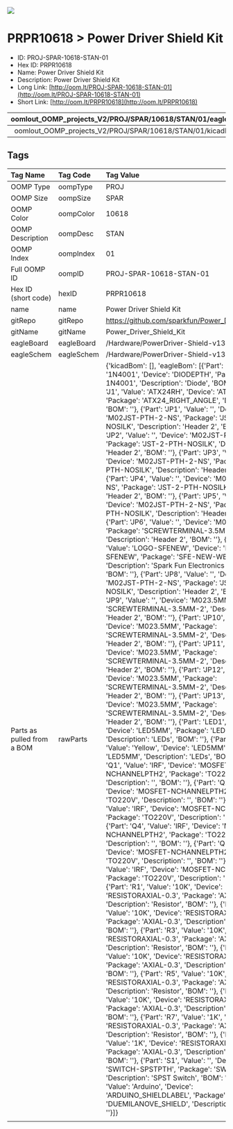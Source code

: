 


  
![][im]
# PRPR10618 > Power Driver Shield Kit

- ID: PROJ-SPAR-10618-STAN-01
- Hex ID: PRPR10618
- Name: Power Driver Shield Kit
- Description: Power Driver Shield Kit
- Long Link: [http://oom.lt/PROJ-SPAR-10618-STAN-01](http://oom.lt/PROJ-SPAR-10618-STAN-01)
- Short Link: [http://oom.lt/PRPR10618](http://oom.lt/PRPR10618)
  

|oomlout_OOMP_projects_V2/PROJ/SPAR/10618/STAN/01/eagleImage.png|oomlout_OOMP_projects_V2/PROJ/SPAR/10618/STAN/01/eagleSchemImage.png|oomlout_OOMP_projects_V2/PROJ/SPAR/10618/STAN/01/kicadPcb3dFront.png|oomlout_OOMP_projects_V2/PROJ/SPAR/10618/STAN/01/kicadPcb3dBack.png|
| :---: | :---: | :---: | :---: |
|oomlout_OOMP_projects_V2/PROJ/SPAR/10618/STAN/01/kicadPcb3d.png||||

## Tags
  

|Tag Name|Tag Code|Tag Value|
| :--- | :--- | :--- |
|OOMP Type|oompType|PROJ|
|OOMP Size|oompSize|SPAR|
|OOMP Color|oompColor|10618|
|OOMP Description|oompDesc|STAN|
|OOMP Index|oompIndex|01|
|Full OOMP ID|oompID|PROJ-SPAR-10618-STAN-01|
|Hex ID (short code)|hexID|PRPR10618|
|name|name|Power Driver Shield Kit|
|gitRepo|gitRepo|https://github.com/sparkfun/Power_Driver_Shield_Kit|
|gitName|gitName|Power_Driver_Shield_Kit|
|eagleBoard|eagleBoard|/Hardware/PowerDriver-Shield-v13.brd|
|eagleSchem|eagleSchem|/Hardware/PowerDriver-Shield-v13.sch|
|Parts as pulled from a BOM|rawParts|{'kicadBom': [], 'eagleBom': [{'Part': 'D1', 'Value': '1N4001', 'Device': 'DIODEPTH', 'Package': 'DIODE-1N4001', 'Description': 'Diode', 'BOM': ''}, {'Part': 'J1', 'Value': 'ATX24RH', 'Device': 'ATX24RH', 'Package': 'ATX24_RIGHT_ANGLE', 'Description': '', 'BOM': ''}, {'Part': 'JP1', 'Value': '', 'Device': 'M02JST-PTH-2-NS', 'Package': 'JST-2-PTH-NOSILK', 'Description': 'Header 2', 'BOM': ''}, {'Part': 'JP2', 'Value': '', 'Device': 'M02JST-PTH-2-NS', 'Package': 'JST-2-PTH-NOSILK', 'Description': 'Header 2', 'BOM': ''}, {'Part': 'JP3', 'Value': '', 'Device': 'M02JST-PTH-2-NS', 'Package': 'JST-2-PTH-NOSILK', 'Description': 'Header 2', 'BOM': ''}, {'Part': 'JP4', 'Value': '', 'Device': 'M02JST-PTH-2-NS', 'Package': 'JST-2-PTH-NOSILK', 'Description': 'Header 2', 'BOM': ''}, {'Part': 'JP5', 'Value': '', 'Device': 'M02JST-PTH-2-NS', 'Package': 'JST-2-PTH-NOSILK', 'Description': 'Header 2', 'BOM': ''}, {'Part': 'JP6', 'Value': '', 'Device': 'M023.5MM', 'Package': 'SCREWTERMINAL-3.5MM-2', 'Description': 'Header 2', 'BOM': ''}, {'Part': 'JP7', 'Value': 'LOGO-SFENEW', 'Device': 'LOGO-SFENEW', 'Package': 'SFE-NEW-WEBLOGO', 'Description': 'Spark Fun Electronics PCB Logo', 'BOM': ''}, {'Part': 'JP8', 'Value': '', 'Device': 'M02JST-PTH-2-NS', 'Package': 'JST-2-PTH-NOSILK', 'Description': 'Header 2', 'BOM': ''}, {'Part': 'JP9', 'Value': '', 'Device': 'M023.5MM', 'Package': 'SCREWTERMINAL-3.5MM-2', 'Description': 'Header 2', 'BOM': ''}, {'Part': 'JP10', 'Value': '', 'Device': 'M023.5MM', 'Package': 'SCREWTERMINAL-3.5MM-2', 'Description': 'Header 2', 'BOM': ''}, {'Part': 'JP11', 'Value': '', 'Device': 'M023.5MM', 'Package': 'SCREWTERMINAL-3.5MM-2', 'Description': 'Header 2', 'BOM': ''}, {'Part': 'JP12', 'Value': '', 'Device': 'M023.5MM', 'Package': 'SCREWTERMINAL-3.5MM-2', 'Description': 'Header 2', 'BOM': ''}, {'Part': 'JP13', 'Value': '', 'Device': 'M023.5MM', 'Package': 'SCREWTERMINAL-3.5MM-2', 'Description': 'Header 2', 'BOM': ''}, {'Part': 'LED1', 'Value': 'Red', 'Device': 'LED5MM', 'Package': 'LED5MM', 'Description': 'LEDs', 'BOM': ''}, {'Part': 'LED2', 'Value': 'Yellow', 'Device': 'LED5MM', 'Package': 'LED5MM', 'Description': 'LEDs', 'BOM': ''}, {'Part': 'Q1', 'Value': 'IRF', 'Device': 'MOSFET-NCHANNELPTH2', 'Package': 'TO220V', 'Description': '', 'BOM': ''}, {'Part': 'Q2', 'Value': 'IRF', 'Device': 'MOSFET-NCHANNELPTH2', 'Package': 'TO220V', 'Description': '', 'BOM': ''}, {'Part': 'Q3', 'Value': 'IRF', 'Device': 'MOSFET-NCHANNELPTH2', 'Package': 'TO220V', 'Description': '', 'BOM': ''}, {'Part': 'Q4', 'Value': 'IRF', 'Device': 'MOSFET-NCHANNELPTH2', 'Package': 'TO220V', 'Description': '', 'BOM': ''}, {'Part': 'Q5', 'Value': 'IRF', 'Device': 'MOSFET-NCHANNELPTH2', 'Package': 'TO220V', 'Description': '', 'BOM': ''}, {'Part': 'Q6', 'Value': 'IRF', 'Device': 'MOSFET-NCHANNELPTH2', 'Package': 'TO220V', 'Description': '', 'BOM': ''}, {'Part': 'R1', 'Value': '10K', 'Device': 'RESISTORAXIAL-0.3', 'Package': 'AXIAL-0.3', 'Description': 'Resistor', 'BOM': ''}, {'Part': 'R2', 'Value': '10K', 'Device': 'RESISTORAXIAL-0.3', 'Package': 'AXIAL-0.3', 'Description': 'Resistor', 'BOM': ''}, {'Part': 'R3', 'Value': '10K', 'Device': 'RESISTORAXIAL-0.3', 'Package': 'AXIAL-0.3', 'Description': 'Resistor', 'BOM': ''}, {'Part': 'R4', 'Value': '10K', 'Device': 'RESISTORAXIAL-0.3', 'Package': 'AXIAL-0.3', 'Description': 'Resistor', 'BOM': ''}, {'Part': 'R5', 'Value': '10K', 'Device': 'RESISTORAXIAL-0.3', 'Package': 'AXIAL-0.3', 'Description': 'Resistor', 'BOM': ''}, {'Part': 'R6', 'Value': '10K', 'Device': 'RESISTORAXIAL-0.3', 'Package': 'AXIAL-0.3', 'Description': 'Resistor', 'BOM': ''}, {'Part': 'R7', 'Value': '1K', 'Device': 'RESISTORAXIAL-0.3', 'Package': 'AXIAL-0.3', 'Description': 'Resistor', 'BOM': ''}, {'Part': 'R8', 'Value': '1K', 'Device': 'RESISTORAXIAL-0.3', 'Package': 'AXIAL-0.3', 'Description': 'Resistor', 'BOM': ''}, {'Part': 'S1', 'Value': '', 'Device': 'SWITCH-SPSTPTH', 'Package': 'SWITCH-SPDT', 'Description': 'SPST Switch', 'BOM': ''}, {'Part': 'U1', 'Value': 'Arduino', 'Device': 'ARDUINO_SHIELDLABEL', 'Package': 'DUEMILANOVE_SHIELD', 'Description': '', 'BOM': ''}]}|
||||



[im]: PROJ/SPAR/10618/STAN/01/kicadPcb3d_450.png
